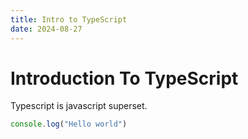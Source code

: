 ```yaml
---
title: Intro to TypeScript
date: 2024-08-27
---
```


# Introduction To TypeScript

Typescript is javascript superset.

```ts
console.log("Hello world")
```

